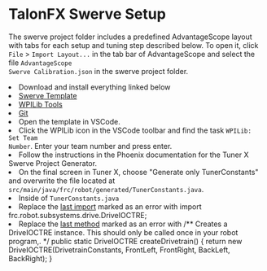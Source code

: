 # TalonFX Swerve Setup

<note>The swerve project folder includes a predefined AdvantageScope layout with tabs for each setup and tuning step described below. To open it, click <code>File</code> > <code>Import Layout...</code> in the tab bar of AdvantageScope and select the file <code>AdvantageScope Swerve Calibration.json</code> in the swerve project folder.</note>
<list type="decimal" start="1">
    <li>Download and install everything linked below
        <list type="alpha-lower">
            <li><a href="https://github.com/Hemlock5712/2025SwerveTemplate">Swerve Template</a></li>
            <li><a href="https://docs.wpilib.org/en/stable/docs/zero-to-robot/step-2/wpilib-setup.html">WPILib Tools</a></li>
            <li><a href="https://git-scm.com/downloads/win">Git</a></li>
        </list>
    </li>
    <li>Open the template in VSCode.</li>
    <li>Click the WPILib icon in the VSCode toolbar and find the task <code>WPILib: Set Team Number</code>. Enter your team number and press enter.</li>
    <li>Follow the instructions in the Phoenix documentation for the Tuner X Swerve Project Generator.</li>
    <li>On the final screen in Tuner X, choose "Generate only TunerConstants" and overwrite the file located at <code>src/main/java/frc/robot/generated/TunerConstants.java</code>.</li>
    <li>Inside of <code>TunerConstants.java</code>
        <list>
            <li>Replace the <a href="https://github.com/CrossTheRoadElec/Phoenix6-Examples/blob/1db713d75b08a4315c9273cebf5b5e6a130ed3f7/java/SwerveWithPathPlanner/src/main/java/frc/robot/generated/TunerConstants.java#L18">last import</a>  marked as an error with <code-block lang="java">import frc.robot.subsystems.drive.DriveIOCTRE;</code-block></li>
            <li>Replace the <a href="https://github.com/CrossTheRoadElec/Phoenix6-Examples/blob/1db713d75b08a4315c9273cebf5b5e6a130ed3f7/java/SwerveWithPathPlanner/src/main/java/frc/robot/generated/TunerConstants.java#L167-L175">last method</a> marked as an error with <code-block lang="java">
            /** Creates a DriveIOCTRE instance. This should only be called once in your robot program,. */
            public static DriveIOCTRE createDrivetrain() {
                return new DriveIOCTRE(DrivetrainConstants, FrontLeft, FrontRight, BackLeft, BackRight);
                }</code-block></li>
</list>
    </li>
</list>